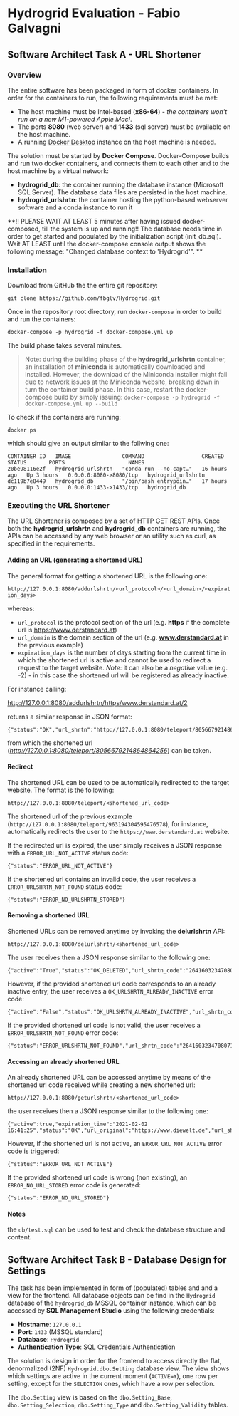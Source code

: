 
# Hydrogrid Evaluation - Fabio Galvagni




## Software Architect Task A - URL Shortener

### Overview

The entire software has been packaged in form of docker containers. In order for the containers to run, the following requirements must be met:
* The host machine must be Intel-based (**x86-64**) - _the containers won't run on a new M1-powered Apple Mac!_.
* The ports **8080** (web server) and **1433** (sql server) must be available on the host machine.
* A running [Docker Desktop](https://www.docker.com/products/docker-desktop) instance on the host machine is needed.

The solution must be started by **Docker Compose**. Docker-Compose builds and run two docker containers, and connects them to each other and to the host machine by a virtual network:
* **hydrogrid_db**: the container running the database instance (Microsoft SQL Server). The database data files are persisted in the host machine.
* **hydrogrid_urlshrtn**: the container hosting the python-based webserver software and a conda instance to run it

**!! PLEASE WAIT AT LEAST 5 minutes after having issued docker-composed, till the system is up and running!! The database needs time in order to get started and populated by the initialization script (init_db.sql). Wait AT LEAST until the docker-compose console output shows the following message: "Changed database context to 'Hydrogrid'". **


### Installation

Download from GitHub the the entire git repository:

`git clone https://github.com/fbglv/Hydrogrid.git`

Once in the repository root directory, run `docker-compose` in order to build and run the containers:

`docker-compose -p hydrogrid -f docker-compose.yml up`

The build phase takes several minutes.

> Note: during the building phase of the **hydrogrid_urlshrtn** container, an installation of **miniconda** is automatically downloaded and installed. However, the download of the Miniconda installer might fail due to network issues at the Miniconda website, breaking down in turn the container build phase. In this case, restart the docker-compose build by simply issuing: `docker-compose -p hydrogrid -f docker-compose.yml up --build`

To check if the containers are running:

`docker ps`

which should give an output similar to the follwing one:

```
CONTAINER ID   IMAGE                COMMAND                  CREATED        STATUS       PORTS                    NAMES
20be98116e2f   hydrogrid_urlshrtn   "conda run --no-capt…"   16 hours ago   Up 3 hours   0.0.0.0:8080->8080/tcp   hydrogrid_urlshrtn
dc119b7e8449   hydrogrid_db         "/bin/bash entrypoin…"   17 hours ago   Up 3 hours   0.0.0.0:1433->1433/tcp   hydrogrid_db
```

### Executing the URL Shortener

The URL Shortener is composed by a set of HTTP GET REST APIs. Once both the **hydrogrid_urlshrtn** and **hydrogrid_db** containers are running, the APIs can be accessed by any web browser or an utility such as curl, as specified in the requirements.

#### Adding an URL (generating a shortened URL)

The general format for getting a shortened URL is the following one:

`http://127.0.0.1:8080/addurlshrtn/<url_protocol>/<url_domain>/<expiration_days>`

whereas:
* `url_protocol` is the protocol section of the url (e.g. **https** if the complete url is https://www.derstandard.at)
* `url_domain` is the domain section of the url (e.g. **www.derstandard.at** in the previous example)
* `expiration_days` is the number of days starting from the current time in which the shortened url is active and cannot be used to redirect a request to the target website. _Note_: it can also be a _negative_ value (e.g. -2) - in this case the shortened url will be registered as already inactive.

For instance calling:

http://127.0.0.1:8080/addurlshrtn/https/www.derstandard.at/2

returns a similar response in JSON format:

```
{"status":"OK","url_shrtn":"http://127.0.0.1:8080/teleport/8056679214864864256","url_shrtn_code":"8056679214864864256"}
```

from which the shortened url (_http://127.0.0.1:8080/teleport/8056679214864864256_) can be taken.

#### Redirect

The shortened URL can be used to be automatically redirected to the target website. The format is the following:

`http://127.0.0.1:8080/teleport/<shortened_url_code>`

The shortened url of the previous example (`http://127.0.0.1:8080/teleport/963194304595476578`), for instance, automatically redirects the user to the `https://www.derstandard.at` website.

If the redirected url is expired, the user simply receives a JSON response with a `ERROR_URL_NOT_ACTIVE` status code:

```
{"status":"ERROR_URL_NOT_ACTIVE"}
```

If the shortened url contains an invalid code, the user receives a `ERROR_URLSHRTN_NOT_FOUND` status code:

```
{"status":"ERROR_NO_URLSHRTN_STORED"}
```

#### Removing a shortened URL

Shortened URLs can be removed anytime by invoking the **delurlshrtn** API:

`http://127.0.0.1:8080/delurlshrtn/<shortened_url_code>`

The user receives then a JSON response similar to the following one:

```
{"active":"True","status":"OK_DELETED","url_shrtn_code":"2641603234708071700"}
```

However, if the provided shortened url code corresponds to an already inactive entry, the user receives a `OK_URLSHRTN_ALREADY_INACTIVE` error code:

```
{"active":"False","status":"OK_URLSHRTN_ALREADY_INACTIVE","url_shrtn_code":"2675854229534319119"}
```

If the provided shortened url code is not valid, the user receives a `ERROR_URLSHRTN_NOT_FOUND` error code:

```
{"status":"ERROR_URLSHRTN_NOT_FOUND","url_shrtn_code":"2641603234708071700"}
```


#### Accessing an already shortened URL

An already shortened URL can be accessed anytime by means of the shortened url code received while creating a new shortened url:

`http://127.0.0.1:8080/geturlshrtn/<shortened_url_code>`

the user receives then a JSON response similar to the following one:

```
{"active":true,"expiration_time":"2021-02-02 16:41:25","status":"OK","url_original":"https://www.diewelt.de","url_shortened":"http://127.0.0.1:8080/teleport/513961572761687307","url_shortened_code":"513961572761687307"}
```

However, if the shortened url is not active, an `ERROR_URL_NOT_ACTIVE` error code is triggered:

```
{"status":"ERROR_URL_NOT_ACTIVE"}
```

If the provided shortened url code is wrong (non existing), an `ERROR_NO_URL_STORED` error code is generated:

```
{"status":"ERROR_NO_URL_STORED"}
```


#### Notes

the `db/test.sql` can be used to test and check the database structure and content.


## Software Architect Task B - Database Design for Settings

The task has been implemented in form of (populated) tables and and a view for the frontend. All database objects can be find in the `Hydrogrid` database of the `hydrogrid_db` MSSQL container instance, which can be accessed by **SQL Management Studio** using the following credentials:
* **Hostname**: `127.0.0.1`
* **Port**: `1433` (MSSQL standard)
* **Database**: `Hydrogrid`
* **Authentication Type**: SQL Credentials Authentication

The solution is design in order for the frontend to access directly the flat, denormalized (2NF) `Hydrogrid.dbo.Setting` database view. The view shows which settings are active in the current moment (`ACTIVE=Y`), one row per setting, except for the `SELECTION` ones, which have a row per selection.

The `dbo.Setting` view is based on the `dbo.Setting_Base`, `dbo.Setting_Selection`, `dbo.Setting_Type` and `dbo.Setting_Validity` tables.

